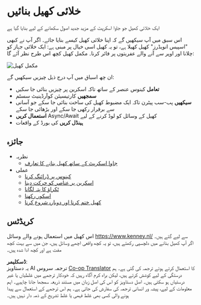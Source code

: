 <!--
CO_OP_TRANSLATOR_METADATA:
{
  "original_hash": "c40a698395ee5102715f7880bba3f2e7",
  "translation_date": "2025-08-25T22:01:25+00:00",
  "source_file": "6-space-game/README.md",
  "language_code": "ur"
}
-->
# خلائی کھیل بنائیں

ایک خلائی کھیل جو جاوا اسکرپٹ کے مزید جدید اصول سکھانے کے لیے بنایا گیا ہے

اس سبق میں آپ سیکھیں گے کہ اپنا خلائی کھیل کیسے بنایا جائے۔ اگر آپ نے کبھی "اسپیس انویڈرز" کھیل کھیلا ہے، تو یہ کھیل اسی خیال پر مبنی ہے: ایک خلائی جہاز کو چلانا اور اوپر سے آنے والے عفریتوں پر فائر کرنا۔ مکمل کھیل کچھ اس طرح نظر آئے گا:

![مکمل کھیل](../../../6-space-game/images/pewpew.gif)

ان چھ اسباق میں آپ درج ذیل چیزیں سیکھیں گے:

- **تعامل** کینوس عنصر کے ساتھ تاکہ اسکرین پر چیزیں بنائی جا سکیں
- **سمجھیں** کارتیسیئن کوآرڈینیٹ سسٹم
- **سیکھیں** پب-سب پیٹرن تاکہ ایک مضبوط کھیل کی ساخت بنائی جا سکے جو آسانی سے برقرار رکھی جا سکے اور بڑھائی جا سکے
- **استعمال کریں** Async/Await کھیل کے وسائل کو لوڈ کرنے کے لیے
- **ہینڈل کریں** کی بورڈ کے واقعات

## جائزہ

- نظریہ
   - [جاوا اسکرپٹ کے ساتھ کھیل بنانے کا تعارف](1-introduction/README.md)
- عملی
   - [کینوس پر ڈرائنگ کرنا](2-drawing-to-canvas/README.md)
   - [اسکرین پر عناصر کو حرکت دینا](3-moving-elements-around/README.md)
   - [ٹکراؤ کا پتہ لگانا](4-collision-detection/README.md)
   - [اسکور رکھنا](5-keeping-score/README.md)
   - [کھیل ختم کرنا اور دوبارہ شروع کرنا](6-end-condition/README.md)

## کریڈٹس

اس کھیل میں استعمال ہونے والے وسائل https://www.kenney.nl/ سے لیے گئے ہیں۔  
اگر آپ کھیل بنانے میں دلچسپی رکھتے ہیں، تو یہ کچھ واقعی اچھے وسائل ہیں، جن میں سے بہت کچھ مفت ہے اور کچھ ادا شدہ ہیں۔

**ڈسکلیمر**:  
یہ دستاویز AI ترجمہ سروس [Co-op Translator](https://github.com/Azure/co-op-translator) کا استعمال کرتے ہوئے ترجمہ کی گئی ہے۔ ہم درستگی کے لیے کوشش کرتے ہیں، لیکن براہ کرم آگاہ رہیں کہ خودکار ترجمے میں غلطیاں یا غیر درستیاں ہو سکتی ہیں۔ اصل دستاویز کو اس کی اصل زبان میں مستند ذریعہ سمجھا جانا چاہیے۔ اہم معلومات کے لیے، پیشہ ور انسانی ترجمہ کی سفارش کی جاتی ہے۔ ہم اس ترجمے کے استعمال سے پیدا ہونے والی کسی بھی غلط فہمی یا غلط تشریح کے ذمہ دار نہیں ہیں۔